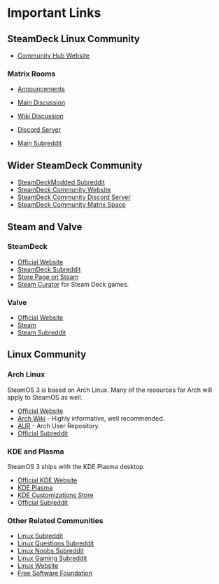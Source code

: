 # Important Links
## SteamDeck Linux Community
- [Community Hub Website](https://steamdecklinux.com/)

### Matrix Rooms
- [Announcements](https://matrix.to/#/#steamdeck-linux-announcements:matrix.org)
- [Main Discussion](https://matrix.to/#/#steamdeck:matrix.org)
- [Wiki Discussion](https://matrix.to/#/#steamdeck-wiki:matrix.org)

- [Discord Server](https://discord.gg/swpENgpu75)
- [Main Subreddit](https://www.reddit.com/r/steamdeck_linux/)

## Wider SteamDeck Community
- [SteamDeckModded Subreddit](https://reddit.com/r/SteamDeckModded)
- [SteamDeck Community Website](https://steamdeckmods.com/)
- [SteamDeck Community Discord Server](https://discord.gg/T9FEJ5aUNv)
- [SteamDeck Community Matrix Space](https://matrix.to/#/!RtYlIpMObCRjlRZHTV:matrix.org?via=matrix.org)

## Steam and Valve
### SteamDeck
- [Official Website](https://steamdeck.com/)
- [SteamDeck Subreddit](https://reddit.com/r/SteamDeck)
- [Store Page on Steam](https://store.steampowered.com/steamdeck)
- [Steam Curator](https://store.steampowered.com/curator/41266960/) for Steam Deck games.

### Valve
- [Official Website](https://www.valvesoftware.com/)
- [Steam](https://store.steampowered.com/)
- [Steam Subreddit](https://reddit.com/r/Steam)

## Linux Community
### Arch Linux
SteamOS 3 is based on Arch Linux. Many of the resources for Arch will apply to SteamOS as well.

- [Official Website](https://archlinux.org/)
- [Arch Wiki](https://wiki.archlinux.org/) - Highly informative, well recommended.
- [AUR](https://aur.archlinux.org/) - Arch User Repository.
- [Official Subreddit](https://reddit.com/r/archlinux)

### KDE and Plasma
SteamOS 3 ships with the KDE Plasma desktop.

- [Official KDE Website](https://kde.org/)
- [KDE Plasma](https://kde.org/plasma-desktop/)
- [KDE Customizations Store](https://store.kde.org/)
- [Official Subreddit](https://reddit.com/r/KDE)

### Other Related Communities
- [Linux Subreddit](https://reddit.com/r/linux)
- [Linux Questions Subreddit](https://www.reddit.com/r/linuxquestions/)
- [Linux Noobs Subreddit](https://www.reddit.com/r/Linux4Noobs)
- [Linux Gaming Subreddit](https://www.reddit.com/r/linux_gaming/)
- [Linux Website](https://linux.org/)
- [Free Software Foundation](https://www.fsf.org/)